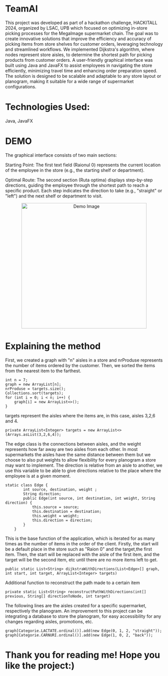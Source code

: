 # TeamAI
This project was developed as part of a hackathon challenge, HACKITALL 2024, organized by LSAC, UPB which focused on optimizing in-store picking processes for the MegaImage supermarket chain. The goal was to create innovative solutions that improve the efficiency and accuracy of picking items from store shelves for customer orders, leveraging technology and streamlined workflows.
We implemented Dijkstra's algorithm, where nodes represent store aisles, to determine the shortest path for picking products from customer orders.
A user-friendly graphical interface was built using Java and JavaFX to assist employees in navigating the store efficiently, minimizing travel time and enhancing order preparation speed.
The solution is designed to be scalable and adaptable to any store layout or planogram, making it suitable for a wide range of supermarket configurations.

# Technologies Used:

Java, JavaFX

# DEMO

The graphical interface consists of two main sections:

Starting Point: The first text field (Raionul 0) represents the current location of the employee in the store (e.g., the starting shelf or department).

Optimal Route: The second section (Ruta optima) displays step-by-step directions, guiding the employee through the shortest path to reach a specific product. Each step indicates the direction to take (e.g., "straight" or "left") and the next shelf or department to visit.

<div align="center">
  <img src="https://github.com/user-attachments/assets/a14c72ca-45c0-4c46-8062-e79a47b53b5e" alt="Demo Image" width="400">
</div>

# Explaining the method

First, we created a graph with "n" aisles in a store and nrProduse represents the number of items ordered by the customer. Then, we sorted the items from the nearest item to the farthest.
```
int n = 7;
graph = new ArrayList[n];
nrProduse = targets.size();
Collections.sort(targets);
for (int i = 0; i < n; i++) {
    graph[i] = new ArrayList<>();
}
```
targets represent the aisles where the items are, in this case, aisles 3,2,6 and 4.
```
private ArrayList<Integer> targets = new ArrayList<>(Arrays.asList(3,2,6,4));
```
The edge class is the connections between aisles, and the weight represents how far away are two aisles from each other. In most supermarkets the aisles have the same distance between them
but we choose to also put weights to allow flexibility for every planogram a store may want to implement. The direction is relative from an aisle to another, we use this variable to be able
to give directions relative to the place where the employee is at a given moment.
```
static class Edge {
        int source, destination, weight ;
        String direction;
        public Edge(int source, int destination, int weight, String direction) {
            this.source = source;
            this.destination = destination;
            this.weight = weight;
            this.direction = direction;
        }
    }
```
This is the base function of the application, which is iterated for as many times as the number of items in the order of the client. 
Firstly, the start will be a default place in the store such as "Raion 0" and the target,the first item. Then, the start will be 
replaced with the aisle of the first item, and the target will be the second item, etc until there are no more items left to get.
```
public static List<String> dijkstraWithDirections(List<Edge>[] graph, int start, int target, ArrayList<Integer> targets)
```
Additional function to reconstruct the path made to a certain item
```
private static List<String> reconstructPathWithDirections(int[] previous, String[] directionToNode, int target)
```
The following lines are the aisles created for a specific supermarket, respectively the planogram. An improvement to this project can be
integrating a database to store the planogram, for easy accessibility for any changes regarding aisles, promotions, etc.
```
graph[Categorie.LACTATE.ordinal()].add(new Edge(0, 1, 2, "straight"));
graph[Categorie.CARNURI.ordinal()].add(new Edge(1, 0, 2, "back"));
```

# Thank you for reading me! Hope you like the project:)
